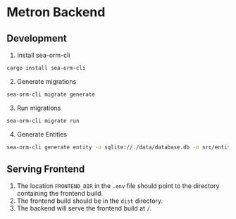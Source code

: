 # Metron Backend

## Development
1. Install sea-orm-cli
```bash
cargo install sea-orm-cli
```
2. Generate migrations
```bash
sea-orm-cli migrate generate
```
3. Run migrations
```bash
sea-orm-cli migrate run
```
4. Generate Entities
```bash
sea-orm-cli generate entity -u sqlite://./data/database.db -o src/entity
```

## Serving Frontend

1. The location `FRONTEND_DIR` in the `.env` file should point to the directory containing the frontend build.
2. The frontend build should be in the `dist` directory.
3. The backend will serve the frontend build at `/`.
